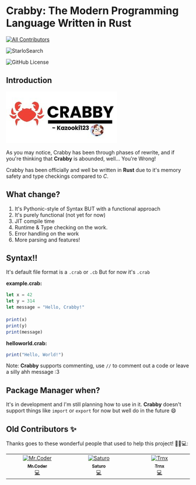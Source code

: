 # Crabby: The Modern Programming Language Written in Rust
<!-- ALL-CONTRIBUTORS-BADGE:START - Do not remove or modify this section -->
[![All Contributors](https://img.shields.io/badge/all_contributors-2-orange.svg?style=flat-square)](#contributors-)
<!-- ALL-CONTRIBUTORS-BADGE:END -->

![StarloSearch](https://avatars.githubusercontent.com/u/139462470?s=48&v=4)

![GitHub License](https://img.shields.io/github/license/Kazooki123/crabby?style=for-the-badge&logo=gnu&logoColor=%23A42E2B)

## Introduction

![Logo](https://github.com/Kazooki123/crabby/blob/main/crabbylogo.jpg)

As you may notice, Crabby has been through phases of rewrite, and if you're thinking that
**Crabby** is abounded, well... You're Wrong!

Crabby has been officially and well be written in **Rust** due to it's memory safety and type checkings compared to *C*.

## What change?

1. It's Pythonic-style of Syntax BUT with a functional approach
2. It's purely functional (not yet for now)
3. JIT compile time
4. Runtime & Type checking on the work.
5. Error handling on the work
6. More parsing and features!

## Syntax!!

It's default file format is a `.crab` or `.cb`
But for now it's `.crab`

**example.crab:**

```js
let x = 42
let y = 314
let message = "Hello, Crabby!"

print(x)
print(y)
print(message)
```

**helloworld.crab:**

```js
print("Hello, World!")
```

Note: **Crabby** supports commenting, use `//` to comment out a code or leave a silly ahh message :3

## Package Manager when?

It's in development and I'm still planning how to use in it.
**Crabby** doesn't support things like `import` or `export` for now
but well do in the future 😄

## Old Contributors ✨

Thanks goes to these wonderful people that used to help this project! 👨‍💻💻:

<!-- ALL-CONTRIBUTORS-LIST:START - Do not remove or modify this section -->
<!-- prettier-ignore-start -->
<!-- markdownlint-disable -->
<table>
  <tbody>
    <tr>
      <td align="center" valign="top" width="14.28%"><a href="https://github.com/Satvik-2727"><img src="https://avatars.githubusercontent.com/u/87568817?v=4?s=100" width="100px;" alt="Mr.Coder"/><br /><sub><b>Mr.Coder</b></sub></a><br /><a href="https://github.com/Kazooki123/crabby/commits?author=Satvik-2727" title="Code">💻</a></td>
      <td align="center" valign="top" width="14.28%"><a href="https://github.com/Scarleyegaming"><img src="https://avatars.githubusercontent.com/u/93965392?v=4?s=100" width="100px;" alt="Saturo"/><br /><sub><b>Saturo</b></sub></a><br /><a href="https://github.com/Kazooki123/crabby/commits?author=Scarleyegaming" title="Code">💻</a></td>
      <td align="center" valign="top" width="14.28%"><a href="https://tiramify.dev"><img src="https://avatars.githubusercontent.com/u/94789999?v=4?s=100" width="100px;" alt="Trnx"/><br /><sub><b>Trnx</b></sub></a><br /><a href="https://github.com/Kazooki123/crabby/commits?author=trnxdev" title="Code">💻</a></td>
    </tr>
  </tbody>
</table>
